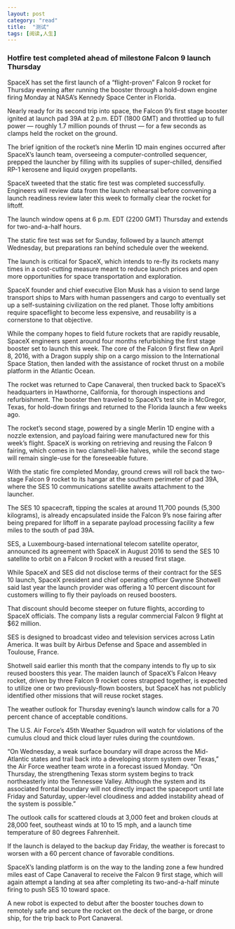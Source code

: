 ```yaml
---
layout: post
category: "read"
title:  "测试"
tags: [阅读,人生]
---
```

### Hotfire test completed ahead of milestone Falcon 9 launch Thursday

SpaceX has set the first launch of a “flight-proven” Falcon 9 rocket for Thursday evening after running the booster through a hold-down engine firing Monday at NASA’s Kennedy Space Center in Florida.

Nearly ready for its second trip into space, the Falcon 9’s first stage booster ignited at launch pad 39A at 2 p.m. EDT (1800 GMT) and throttled up to full power — roughly 1.7 million pounds of thrust — for a few seconds as clamps held the rocket on the ground.

The brief ignition of the rocket’s nine Merlin 1D main engines occurred after SpaceX’s launch team, overseeing a computer-controlled sequencer, prepped the launcher by filling with its supplies of super-chilled, densified RP-1 kerosene and liquid oxygen propellants.

SpaceX tweeted that the static fire test was completed successfully. Engineers will review data from the launch rehearsal before convening a launch readiness review later this week to formally clear the rocket for liftoff.

The launch window opens at 6 p.m. EDT (2200 GMT) Thursday and extends for two-and-a-half hours.

The static fire test was set for Sunday, followed by a launch attempt Wednesday, but preparations ran behind schedule over the weekend.

The launch is critical for SpaceX, which intends to re-fly its rockets many times in a cost-cutting measure meant to reduce launch prices and open more opportunities for space transportation and exploration.

SpaceX founder and chief executive Elon Musk has a vision to send large transport ships to Mars with human passengers and cargo to eventually set up a self-sustaining civilization on the red planet. Those lofty ambitions require spaceflight to become less expensive, and reusability is a cornerstone to that objective.

While the company hopes to field future rockets that are rapidly reusable, SpaceX engineers spent around four months refurbishing the first stage booster set to launch this week. The core of the Falcon 9 first flew on April 8, 2016, with a Dragon supply ship on a cargo mission to the International Space Station, then landed with the assistance of rocket thrust on a mobile platform in the Atlantic Ocean.

The rocket was returned to Cape Canaveral, then trucked back to SpaceX’s headquarters in Hawthorne, California, for thorough inspections and refurbishment. The booster then traveled to SpaceX’s test site in McGregor, Texas, for hold-down firings and returned to the Florida launch a few weeks ago.

The rocket’s second stage, powered by a single Merlin 1D engine with a nozzle extension, and payload fairing were manufactured new for this week’s flight. SpaceX is working on retrieving and reusing the Falcon 9 fairing, which comes in two clamshell-like halves, while the second stage will remain single-use for the foreseeable future.

With the static fire completed Monday, ground crews will roll back the two-stage Falcon 9 rocket to its hangar at the southern perimeter of pad 39A, where the SES 10 communications satellite awaits attachment to the launcher.

The SES 10 spacecraft, tipping the scales at around 11,700 pounds (5,300 kilograms), is already encapsulated inside the Falcon 9’s nose fairing after being prepared for liftoff in a separate payload processing facility a few miles to the south of pad 39A.

SES, a Luxembourg-based international telecom satellite operator, announced its agreement with SpaceX in August 2016 to send the SES 10 satellite to orbit on a Falcon 9 rocket with a reused first stage.

While SpaceX and SES did not disclose terms of their contract for the SES 10 launch, SpaceX president and chief operating officer Gwynne Shotwell said last year the launch provider was offering a 10 percent discount for customers willing to fly their payloads on reused boosters.

That discount should become steeper on future flights, according to SpaceX officials. The company lists a regular commercial Falcon 9 flight at $62 million.

SES is designed to broadcast video and television services across Latin America. It was built by Airbus Defense and Space and assembled in Toulouse, France.

Shotwell said earlier this month that the company intends to fly up to six reused boosters this year. The maiden launch of SpaceX’s Falcon Heavy rocket, driven by three Falcon 9 rocket cores strapped together, is expected to utilize one or two previously-flown boosters, but SpaceX has not publicly identified other missions that will reuse rocket stages.

The weather outlook for Thursday evening’s launch window calls for a 70 percent chance of acceptable conditions.

The U.S. Air Force’s 45th Weather Squadron will watch for violations of the cumulus cloud and thick cloud layer rules during the countdown.

“On Wednesday, a weak surface boundary will drape across the Mid-Atlantic states and trail back into a developing storm system over Texas,” the Air Force weather team wrote in a forecast issued Monday. “On Thursday, the strengthening Texas storm system begins to track northeasterly into the Tennessee Valley. Although the system and its associated frontal boundary will not directly impact the spaceport until late Friday and Saturday, upper-level cloudiness and added instability ahead of the system is possible.”

The outlook calls for scattered clouds at 3,000 feet and broken clouds at 28,000 feet, southeast winds at 10 to 15 mph, and a launch time temperature of 80 degrees Fahrenheit.

If the launch is delayed to the backup day Friday, the weather is forecast to worsen with a 60 percent chance of favorable conditions.

SpaceX’s landing platform is on the way to the landing zone a few hundred miles east of Cape Canaveral to receive the Falcon 9 first stage, which will again attempt a landing at sea after completing its two-and-a-half minute firing to push SES 10 toward space.

A new robot is expected to debut after the booster touches down to remotely safe and secure the rocket on the deck of the barge, or drone ship, for the trip back to Port Canaveral.



